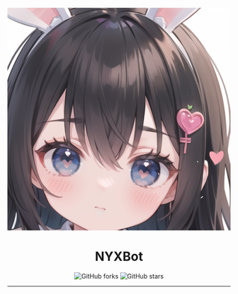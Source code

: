 <div align="center">

![](.github/image/index.png)

# NYXBot

![GitHub forks](https://img.shields.io/github/forks/NYXBots/NyxBot?style=social)
![GitHub stars](https://img.shields.io/github/stars/NYXBots/NyxBot?style=social)


----



</div>
